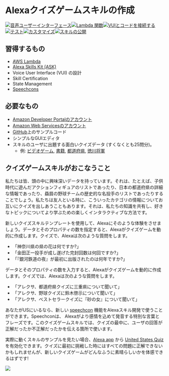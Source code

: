 # Alexaクイズゲームスキルの作成
[![音声ユーザーインターフェース](https://m.media-amazon.com/images/G/01/mobile-apps/dex/alexa/alexa-skills-kit/jp/tutorials/navigation/1-off._TT_.png)](1-voice-user-interface.md)[![Lambda 関数](https://m.media-amazon.com/images/G/01/mobile-apps/dex/alexa/alexa-skills-kit/jp/tutorials/navigation/2-off._TT_.png)](2-lambda-function.md)[![VUIとコードを接続する](https://m.media-amazon.com/images/G/01/mobile-apps/dex/alexa/alexa-skills-kit/jp/tutorials/navigation/3-off._TT_.png)](3-connect-vui-to-code.md)[![テスト](https://m.media-amazon.com/images/G/01/mobile-apps/dex/alexa/alexa-skills-kit/jp/tutorials/navigation/4-off._TT_.png)](4-testing.md)[![カスタマイズ](https://m.media-amazon.com/images/G/01/mobile-apps/dex/alexa/alexa-skills-kit/jp/tutorials/navigation/5-off._TT_.png)](5-customization.md)[![スキルの公開](https://m.media-amazon.com/images/G/01/mobile-apps/dex/alexa/alexa-skills-kit/jp/tutorials/navigation/6-off._TT_.png)](6-publication.md)


## 習得するもの
*  [AWS Lambda](http://aws.amazon.com/lambda)
*  [Alexa Skills Kit (ASK)](https://developer.amazon.com/alexa-skills-kit)
*  Voice User Interface (VUI) の設計
*  Skill Certification
*  State Management
*  [Speechcons](https://developer.amazon.com/public/solutions/alexa/alexa-skills-kit/docs/speechcon-reference)

## 必要なもの
*  [Amazon Developer Portalのアカウント](http://developer.amazon.com)
*  [Amazon Web Servicesのアカウント](http://aws.amazon.com/)
*  [GitHub](https://github.com/alexa/skill-sample-nodejs-quiz-game)上のサンプルコード
*  シンプルなGUIエディタ
*  スキルのユーザに出題する面白いクイズデータ (すくなくとも25問分)。
   *  例: [ビデオゲーム](../data/videogames.js), [書籍](../data/books.js), [都道府県](../data/prefectures.js), [徳川将軍](../data/monarchs.js)

## クイズゲームスキルがおこなうこと
私たちは皆、頭の中に興味深いデータを持っています。それは、たとえば、子供時代に遊んだアクションフィギュアのリストであったり、日本の都道府県の詳細な情報であったり、贔屓の野球チームの歴史的な名投手のリストであったりすることでしょう。私たちは友人といる時に、こういったカテゴリの情報についてお互いにクイズを出しあうこともあります。それは、私たちの知識を共有し、好きなトピックについてより学ぶための楽しくインタラクティブな方法です。

新しいクイズスキルテンプレートを使用して、Alexaにそのような体験をさせましょう。データとそのプロパティの数を指定すると、Alexaがクイズゲームを動的に作成します。クイズで、Alexaは次のような質問をします。
*  「神奈川県の県の花は何ですか?」
*  「金田正一投手が成し遂げた完封回数は何回ですか?」
*  「『銀河鉄道の夜』が最初に出版されたのは何年ですか?」

データとそのプロパティの数を入力すると、Alexaがクイズゲームを動的に作成します。クイズでは、Alexaは次のような質問をします。
*  「アレクサ、都道府県クイズに三重県について聞いて」
*  「アレクサ、野球クイズに鈴木啓示について聞いて」
*  「アレクサ、ベストセラークイズに『砂の女』について聞いて」

あなたがUSにいるなら、新しい [speechcon](https://developer.amazon.com/public/solutions/alexa/alexa-skills-kit/docs/speechcon-reference) 機能をAlexaスキル開発で使うことができます。Speechconは、 Alexaがより感情を込めて発音する特別な言葉とフレーズです。このクイズゲームスキルでは、クイズの最中に、ユーザの回答が正解だったか不正解だったかを伝える箇所で使います。

実際に動くスキルのサンプルを見たい場合、[Alexa app](http://amazon.com/skills) から [United States Quiz](https://www.amazon.com/Jeff-Blankenburg-United-States-Quiz/dp/B06X9GQBRL) を有効化できます。クイズに最初に挑戦した時にはすべての問題に正解できないかもしれませんが、新しいクイズゲームがどんなふうに素晴らしいかを体感できるはずです!

[![](https://m.media-amazon.com/images/G/01/mobile-apps/dex/alexa/alexa-skills-kit/tutorials/general/buttons/button_get_started._TTH_.png)](1-voice-user-interface.md)

